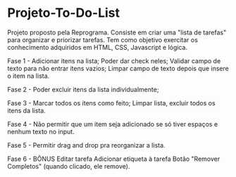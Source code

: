 # Projeto-To-Do-List

  Projeto proposto pela Reprograma. Consiste em criar uma "lista de tarefas" para organizar e priorizar tarefas. Tem como objetivo exercitar os conhecimento adquiridos em HTML, CSS, Javascript e lógica.
  
Fase 1 -
  Adicionar itens na lista;
  Poder dar check neles;
  Validar campo de texto para não entrar itens vazios;
  Limpar campo de texto depois que insere o item na lista.
  
Fase 2 -
  Poder excluir itens da lista individualmente;
  
Fase 3 -
  Marcar todos os itens como feito;
  Limpar lista, excluir todos os itens da lista.
  
Fase 4 -
  Não permitir que um item seja adicionado se só tiver espaços e nenhum texto no input.
  
Fase 5 -
  Permitir drag and drop pra reorganizar a lista.

Fase 6 - BÔNUS
  Editar tarefa
  Adicionar etiqueta à tarefa
  Botão "Remover Completos" (quando clicado, ele remove).
